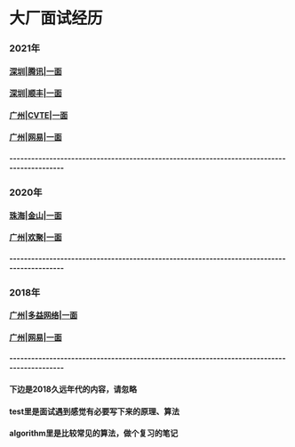 # 大厂面试经历

### 2021年
#### [深圳|腾讯|一面](https://github.com/chendishen/for-test/issues/8)
#### [深圳|顺丰|一面](https://github.com/chendishen/for-test/issues/7)
#### [广州|CVTE|一面](https://github.com/chendishen/for-test/issues/6)
#### [广州|网易|一面](https://github.com/chendishen/for-test/issues/5)

#### -------------------------------------------------------------------------------------------
### 2020年
#### [珠海|金山|一面](https://github.com/chendishen/for-test/issues/2)
#### [广州|欢聚|一面](https://github.com/chendishen/for-test/issues/1)

#### -------------------------------------------------------------------------------------------

### 2018年
#### [广州|多益网络|一面](https://github.com/chendishen/for-test/issues/3)
#### [广州|网易|一面](https://github.com/chendishen/for-test/issues/4)















#### -------------------------------------------------------------------------------------------
#### 下边是2018久远年代的内容，请忽略
#### test里是面试遇到感觉有必要写下来的原理、算法
#### algorithm里是比较常见的算法，做个复习的笔记
